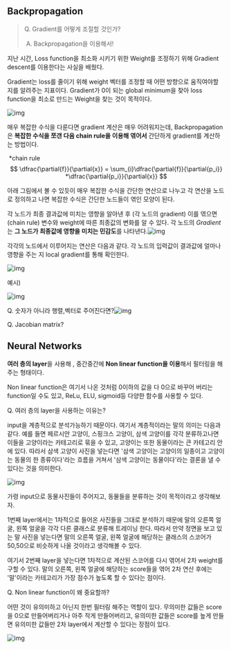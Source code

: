 ## Backpropagation

> Q. Gradient를 어떻게 조절할 것인가?
>
> ​	A. Backpropagation을 이용해서!

지난 시간, Loss function을 최소화 시키기 위한 Weight를 조정하기 위해 Gradient descent를 이용한다는 사실을 배웠다. 

Gradient는 loss를 줄이기 위해 weight 벡터를 조정할 때 어떤 방향으로 움직여야할 지를 알려주는 지표이다.  Gradient가 0이 되는 global minimum을 찾아 loss function을 최소로 만드는 Weight을 찾는 것이 목적이다.

![img](https://i.imgur.com/1OJghYx.png)



매우 복잡한 수식을 다룬다면 gradient 계산은 매우 어려워지는데, Backpropagation은 **복잡한 수식을 쪼갠 다음 chain rule을 이용해 엮어서** 간단하게 gradient를 계산하는 방법이다.

​	*chain rule
$$
\dfrac{\partial{f}}{\partial{x}} = \sum_{i}\dfrac{\partial{f}}{\partial{p_i}} *\dfrac{\partial{p_i}}{\partial{x}}
$$


아래 그림에서 볼 수 있듯이 매우 복잡한 수식을 간단한 연산으로 나누고 각 연산을 노드로 정의하고 나면 복잡한 수식은 간단한 노드들이 엮인 모양이 된다.  

각 노드가 최종 결과값에 미치는 영향을 알아낸 후 (각 노드의 gradient) 이를 엮으면(chain rule) 변수와 weight에 따른 최종값의 변화를 알 수 있다. 각 노드의 *Gradient*는 **그 노드가 최종값에 영향을 미치는 민감도**를 나타낸다.![img](https://i.imgur.com/pWPpDiI.png)

각각의 노드에서 이루어지는 연산은 다음과 같다. 각 노드의 입력값이 결과값에 얼마나 영향을 주는 지 local gradient를 통해 확인한다.

![img](https://i.imgur.com/pEBaEGc.png)



예시)

![img](https://i.imgur.com/0e2V3Rd.png)

Q. 숫자가 아니라 행렬,벡터로 주어진다면?![img](https://i.imgur.com/kiKKjwK.png)



Q. Jacobian matrix?



## Neural Networks

**여러 층의 layer**을 사용해 , 중간중간에 **Non linear function을 이용**해서 필터링을 해 주는 형태이다.

Non linear function은 여기서 나온 것처럼 0이하의 값을 다 0으로 바꾸어 버리는 function일 수도 있고, ReLu, ELU, sigmoid등 다양한 함수를 사용할 수 있다.

Q. 여러 층의 layer을 사용하는 이유는?

input을 계층적으로 분석가능하기 때문이다. 여기서 계층적이라는 말의 의미는 다음과 같다. 예를 들면 페르시안 고양이, 스핑크스 고양이, 삼색 고양이를 각각 분류하고나면 이들을 고양이라는 카테고리로 묶을 수 있고, 고양이는 또한 동물이라는 큰 카테고리 안에 있다. 따라서 삼색 고양이 사진을 넣는다면 '삼색 고양이는 고양이의 일종이고 고양이는 동물의 한 종류이다'라는 흐름을 거쳐서 '삼색 고양이는 동물이다'라는 결론을 낼 수 있다는 것을 의미한다.

![img](https://i.imgur.com/NjrbmG9.jpg)

가령 input으로 동물사진들이 주어지고, 동물들을 분류하는 것이 목적이라고 생각해보자. 

1번째 layer에서는 1차적으로 들어온 사진들을 그대로 분석하기 때문에 말의 오른쪽 얼굴, 왼쪽 얼굴을 각각 다른 클래스로 분류해 트레이닝 한다. 따라서 만약 정면을 보고 있는 말 사진을 넣는다면 말의 오른쪽 얼굴, 왼쪽 얼굴에 해당하는 클래스의 스코어가 50,50으로 비슷하게 나올 것이라고 생각해볼 수 있다. 

여기서 2번째 layer을 넣는다면 1차적으로 계산된 스코어를 다시 엮어서 2차 weight를 구할 수 있다. 말의 오른쪽, 왼쪽 얼굴에 해당하는 score들을 엮어 2차 연산 후에는 '말'이라는 카테고리가 가장 점수가 높도록 할 수 있다는 점이다.



Q. Non linear function이 왜 중요할까?

어떤 것이 유의미하고 아닌지 한번 필터링 해주는 역할이 있다.  무의미한 값들은 score을 0으로 만들어버리거나 아주 작게 만들어버리고, 유의미한 값들은 score를 높게 만들면 유의미한 값들만 2차 layer에서 계산할 수 있다는 장점이 있다.

![img](https://i.imgur.com/DuLj3Sm.png)







